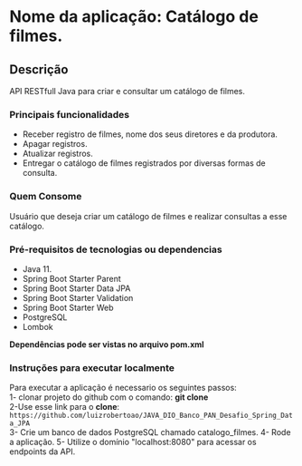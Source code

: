 # Nome da aplicação: Catálogo de filmes.

## Descrição

API RESTfull Java para criar e consultar um catálogo de filmes.

### Principais funcionalidades

- Receber registro de filmes, nome dos seus diretores e da produtora.
- Apagar registros.
- Atualizar registros. 
- Entregar o catálogo de filmes registrados por diversas formas de consulta.

### Quem Consome

Usuário que deseja criar um catálogo de filmes e realizar consultas a esse catálogo.

### Pré-requisitos de tecnologias ou dependencias

- Java 11.
- Spring Boot Starter Parent
- Spring Boot Starter Data JPA
- Spring Boot Starter Validation
- Spring Boot Starter Web
- PostgreSQL
- Lombok

**Dependências pode ser vistas no arquivo pom.xml**

### Instruções para executar localmente

Para executar a aplicação é necessario os seguintes passos:\
1- clonar projeto do github com o comando: **git clone** \
2-Use esse link para o **clone**:
`https://github.com/luizrobertoao/JAVA_DIO_Banco_PAN_Desafio_Spring_Data_JPA` \
3- Crie um banco de dados PostgreSQL chamado catalogo_filmes.
4- Rode a aplicação.
5- Utilize o domínio "localhost:8080" para acessar os endpoints da API.